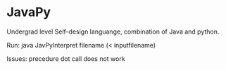 # JavaPy
Undergrad level Self-design languange, combination of Java and python. 

Run:
java JavPyInterpret filename (< inputfilename)

Issues:
precedure dot call does not work

